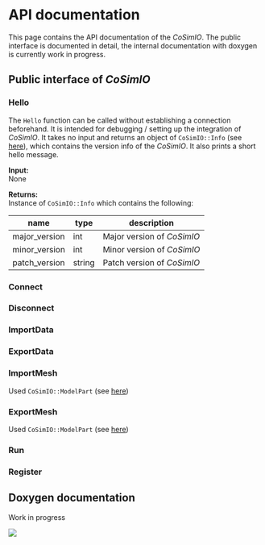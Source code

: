 # API documentation

This page contains the API documentation of the _CoSimIO_. The public interface is documented in detail, the internal documentation with doxygen is currently work in progress.

## Public interface of _CoSimIO_

### Hello
The `Hello` function can be called without establishing a connection beforehand. It is intended for debugging / setting up the integration of _CoSimIO_. It takes no input and returns an object of `CoSimIO::Info` (see [here](../info/info_cpp.md)), which contains the version info of the _CoSimIO_. It also prints a short hello message.

**Input:**\
None

**Returns:**\
Instance of `CoSimIO::Info` which contains the following:

| name | type | description |
|---|---|---|
| major_version | int    | Major version of _CoSimIO_ |
| minor_version | int    | Minor version of _CoSimIO_ |
| patch_version | string | Patch version of _CoSimIO_ |


### Connect

### Disconnect

### ImportData

### ExportData

### ImportMesh
Used `CoSimIO::ModelPart` (see [here](../model_part/model_part_cpp.md))

### ExportMesh
Used `CoSimIO::ModelPart` (see [here](../model_part/model_part_cpp.md))

### Run

### Register

## Doxygen documentation

Work in progress

![](https://media.giphy.com/media/3o7btQ0NH6Kl8CxCfK/giphy.gif)
